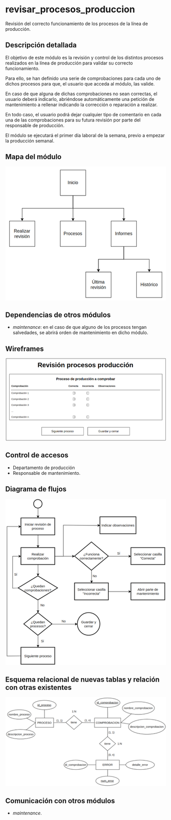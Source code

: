 # revisar_procesos_produccion

Revisión del correcto funcionamiento de los procesos de la línea de producción.

## Descripción detallada

El objetivo de este módulo es la revisión y control de los distintos procesos realizados en la línea de producción para validar su correcto funcionamiento.

Para ello, se han definido una serie de comprobaciones para cada uno de dichos procesos para que, el usuario que acceda al módulo, las valide.

En caso de que alguna de dichas comprobaciones no sean correctas, el usuario deberá indicarlo, abriéndose automáticamente una petición de mantenimiento a rellenar indicando la corrección o reparación a realizar.

En todo caso, el usuario podrá dejar cualquier tipo de comentario en cada una de las comprobaciones para su futura revisión por parte del responsable de producción.

El módulo se ejecutará el primer día laboral de la semana, previo a empezar la producción semanal.

## Mapa del módulo

![Mapa del módulo](./images/revisar_procesos_produccion_mapa.png)

## Dependencias de otros módulos

* *maintenance*: en el caso de que alguno de los procesos tengan salvedades, se abrirá orden de mantenimiento en dicho módulo.

## Wireframes

![Wireframe](./images/revisar_procesos_produccion_wireframe.png)

## Control de accesos

* Departamento de producción
* Responsable de mantenimiento.

## Diagrama de flujos

![Flujograma](./images/revisar_procesos_produccion_flujograma.png)

## Esquema relacional de nuevas tablas y relación con otras existentes

![Entidad relación](./images/revisar_procesos_produccion_tablas.png)

## Comunicación con otros módulos

* *maintenance*.





